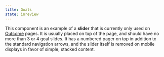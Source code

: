 ```yaml
---
title: Goals
state: inreview
---
```

This component is an example of a **slider** that is currently only used on [Outcome](/?p=pages-outcome) pages.
It is usually placed on top of the page, and should have no more than 3 or 4 goal slides. It has a numbered pager on top in addition to the standard navigation arrows, and the slider itself is removed on mobile displays in favor of simple, stacked content.
